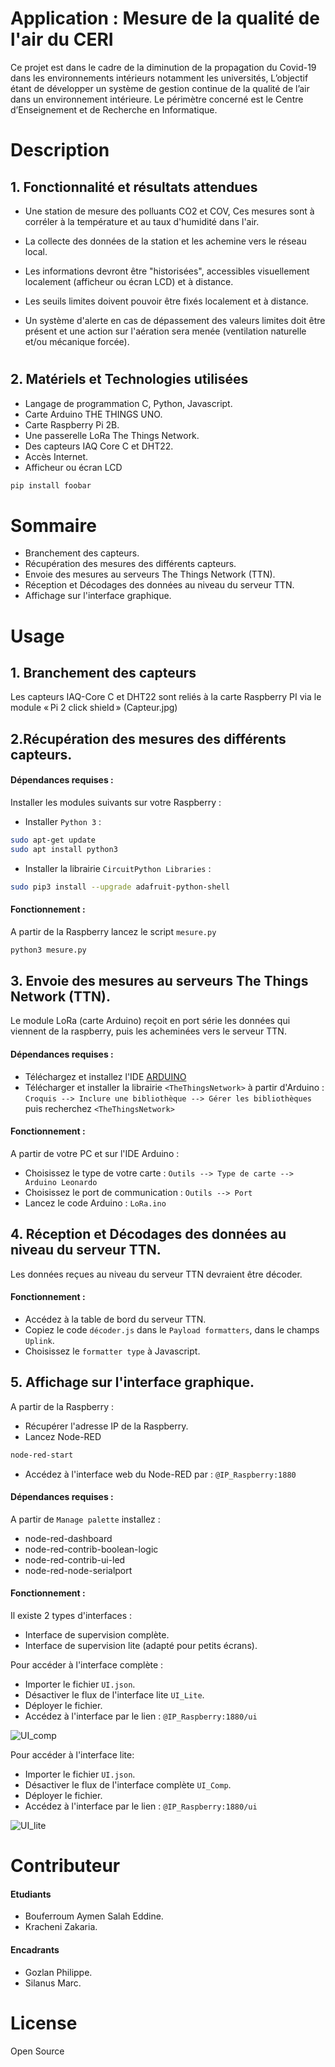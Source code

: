 # Application : Mesure de la qualité de l'air du CERI
Ce projet est dans le cadre de la diminution de la propagation du Covid-19 dans les environnements intérieurs notamment les universités, L’objectif étant de développer un système de gestion continue de la qualité de l’air dans un environnement intérieure. Le périmètre concerné est le Centre d’Enseignement et de Recherche en Informatique. 


# Description
## 1. Fonctionnalité et résultats attendues
- Une station de mesure des polluants CO2 et COV, Ces mesures sont à corréler à la température et au taux d'humidité dans l'air. 

- La collecte des données de la station et les achemine vers le réseau local. 

- Les informations devront être "historisées", accessibles visuellement localement (afficheur ou écran LCD) et à distance. 

- Les seuils limites doivent pouvoir être fixés localement et à distance. 

- Un système d'alerte en cas de dépassement des valeurs limites doit être présent et une action sur l'aération sera menée (ventilation naturelle et/ou mécanique forcée).
#
## 2. Matériels et Technologies utilisées
- Langage de programmation C, Python, Javascript.
- Carte Arduino THE THINGS UNO. 
- Carte Raspberry Pi 2B. 
- Une passerelle LoRa The Things Network. 
- Des capteurs IAQ Core C et DHT22. 
- Accès Internet. 
- Afficheur ou écran LCD


```bash
pip install foobar
```
# Sommaire
- Branchement des capteurs. 
- Récupération des mesures des différents capteurs.
- Envoie des mesures au serveurs The Things Network (TTN).
- Réception et Décodages des données au niveau du serveur TTN.
- Affichage sur l'interface graphique.
# Usage
## 1. Branchement des capteurs
Les capteurs IAQ-Core C et DHT22 sont reliés à la carte Raspberry PI via le module « Pi 2 click shield »
(Capteur.jpg)

## 2.Récupération des mesures des différents capteurs.
#### Dépendances requises :
Installer les modules suivants sur votre Raspberry :
- Installer ```Python 3``` :
```bash 
sudo apt-get update 
sudo apt install python3
```
- Installer la librairie ```CircuitPython Libraries``` :
```bash 
sudo pip3 install --upgrade adafruit-python-shell
```
#### Fonctionnement :
A partir de la Raspberry lancez le script ```mesure.py```
```bash 
python3 mesure.py
```
## 3. Envoie des mesures au serveurs The Things Network (TTN).
Le module LoRa (carte Arduino) reçoit en port série les données qui viennent de la raspberry, puis les acheminées vers le serveur TTN.
#### Dépendances requises :
- Téléchargez et installez l'IDE [ARDUINO](https://www.arduino.cc/en/software)
- Télécharger et installer la librairie ```<TheThingsNetwork>``` à partir d'Arduino :
```Croquis --> Inclure une bibliothèque --> Gérer les bibliothèques``` puis recherchez ```<TheThingsNetwork>```
#### Fonctionnement :
A partir de votre PC et sur l'IDE Arduino :
- Choisissez le type de votre carte : ```Outils --> Type de carte --> Arduino Leonardo```
- Choisissez le port de communication : ```Outils --> Port```
- Lancez le code Arduino :  ```LoRa.ino```
## 4. Réception et Décodages des données au niveau du serveur TTN.
Les données reçues au niveau du serveur TTN devraient être décoder.
#### Fonctionnement :
- Accédez à la table de bord du serveur TTN.
- Copiez le code ```décoder.js``` dans le ```Payload formatters```, dans le champs ```Uplink```.
- Choisissez le ```formatter type``` à Javascript. 

## 5. Affichage sur l'interface graphique.
A partir de la Raspberry :
- Récupérer l'adresse IP de la Raspberry.
- Lancez Node-RED 
```bash
node-red-start
```
- Accédez à l'interface web du Node-RED par : ```@IP_Raspberry:1880```
#### Dépendances requises :
A partir de ```Manage palette``` installez :
- node-red-dashboard
- node-red-contrib-boolean-logic
- node-red-contrib-ui-led
- node-red-node-serialport
#### Fonctionnement :
Il existe 2 types d'interfaces :
- Interface de supervision complète.
- Interface de supervision lite (adapté pour petits écrans).

Pour accéder à l'interface complète :
- Importer le fichier ```UI.json```.
- Désactiver le flux de l'interface lite ```UI_Lite```.
- Déployer le fichier.
- Accédez à l'interface par le lien : ```@IP_Raspberry:1880/ui```


![UI_comp](/img/UI_comp.png)

Pour accéder à l'interface lite:
- Importer le fichier ```UI.json```.
- Désactiver le flux de l'interface complète ```UI_Comp```.
- Déployer le fichier.
- Accédez à l'interface par le lien : ```@IP_Raspberry:1880/ui```


![UI_lite](/img/UI_lite.png)


# Contributeur
#### Etudiants
- Bouferroum Aymen Salah Eddine.
- Kracheni Zakaria.
#### Encadrants
- Gozlan Philippe.
- Silanus Marc.

# License
Open Source
